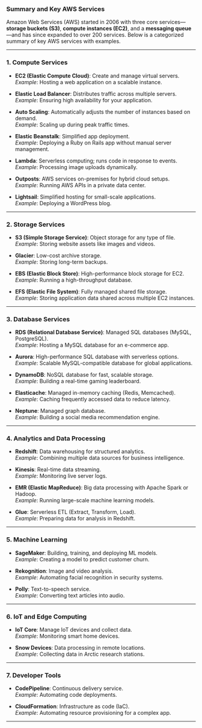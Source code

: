 ### Summary and Key AWS Services

Amazon Web Services (AWS) started in 2006 with three core services—**storage buckets (S3)**, **compute instances (EC2)**, and a **messaging queue**—and has since expanded to over 200 services. Below is a categorized summary of key AWS services with examples.

---

### **1. Compute Services**

- **EC2 (Elastic Compute Cloud)**: Create and manage virtual servers.  
    _Example_: Hosting a web application on a scalable instance.
    
- **Elastic Load Balancer**: Distributes traffic across multiple servers.  
    _Example_: Ensuring high availability for your application.
    
- **Auto Scaling**: Automatically adjusts the number of instances based on demand.  
    _Example_: Scaling up during peak traffic times.
    
- **Elastic Beanstalk**: Simplified app deployment.  
    _Example_: Deploying a Ruby on Rails app without manual server management.
    
- **Lambda**: Serverless computing; runs code in response to events.  
    _Example_: Processing image uploads dynamically.
    
- **Outposts**: AWS services on-premises for hybrid cloud setups.  
    _Example_: Running AWS APIs in a private data center.
    
- **Lightsail**: Simplified hosting for small-scale applications.  
    _Example_: Deploying a WordPress blog.
    

---

### **2. Storage Services**

- **S3 (Simple Storage Service)**: Object storage for any type of file.  
    _Example_: Storing website assets like images and videos.
    
- **Glacier**: Low-cost archive storage.  
    _Example_: Storing long-term backups.
    
- **EBS (Elastic Block Store)**: High-performance block storage for EC2.  
    _Example_: Running a high-throughput database.
    
- **EFS (Elastic File System)**: Fully managed shared file storage.  
    _Example_: Storing application data shared across multiple EC2 instances.
    

---

### **3. Database Services**

- **RDS (Relational Database Service)**: Managed SQL databases (MySQL, PostgreSQL).  
    _Example_: Hosting a MySQL database for an e-commerce app.
    
- **Aurora**: High-performance SQL database with serverless options.  
    _Example_: Scalable MySQL-compatible database for global applications.
    
- **DynamoDB**: NoSQL database for fast, scalable storage.  
    _Example_: Building a real-time gaming leaderboard.
    
- **Elasticache**: Managed in-memory caching (Redis, Memcached).  
    _Example_: Caching frequently accessed data to reduce latency.
    
- **Neptune**: Managed graph database.  
    _Example_: Building a social media recommendation engine.
    

---

### **4. Analytics and Data Processing**

- **Redshift**: Data warehousing for structured analytics.  
    _Example_: Combining multiple data sources for business intelligence.
    
- **Kinesis**: Real-time data streaming.  
    _Example_: Monitoring live server logs.
    
- **EMR (Elastic MapReduce)**: Big data processing with Apache Spark or Hadoop.  
    _Example_: Running large-scale machine learning models.
    
- **Glue**: Serverless ETL (Extract, Transform, Load).  
    _Example_: Preparing data for analysis in Redshift.
    

---

### **5. Machine Learning**

- **SageMaker**: Building, training, and deploying ML models.  
    _Example_: Creating a model to predict customer churn.
    
- **Rekognition**: Image and video analysis.  
    _Example_: Automating facial recognition in security systems.
    
- **Polly**: Text-to-speech service.  
    _Example_: Converting text articles into audio.
    

---

### **6. IoT and Edge Computing**

- **IoT Core**: Manage IoT devices and collect data.  
    _Example_: Monitoring smart home devices.
    
- **Snow Devices**: Data processing in remote locations.  
    _Example_: Collecting data in Arctic research stations.
    

---

### **7. Developer Tools**

- **CodePipeline**: Continuous delivery service.  
    _Example_: Automating code deployments.
    
- **CloudFormation**: Infrastructure as code (IaC).  
    _Example_: Automating resource provisioning for a complex app.
    

---
